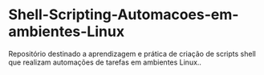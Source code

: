 # Shell-Scripting-Automacoes-em-ambientes-Linux
Repositório destinado a aprendizagem e prática de criação de scripts shell que realizam automações de tarefas em ambientes Linux..
